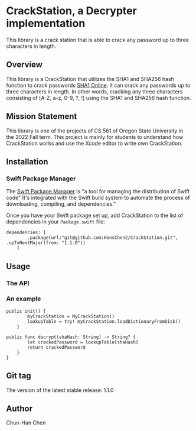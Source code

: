 # CrackStation, a Decrypter implementation

This library is a crack station that is able to crack any password up to three characters in length.

## Overview

This library is a CrackStation that utilizes the SHA1 and SHA256 hash function to crack passwords [SHA1 Online](https://emn178.github.io/online-tools/sha1.html). It can crack any passwords up to three characters in length. In other words, cracking any three characters consisting of [A-Z, a-z, 0-9, ?, !] using the SHA1 and SHA256 hash function. 

## Mission Statement

This library is one of the projects of CS 561 of Oregon State University in the 2022 Fall term. This project is mainly for students to understand how CrackStation works and use the Xcode editor to write own CrackStation.

## Installation

### **Swift Package Manager**

The [Swift Package Manager](https://www.swift.org/package-manager/) is "a tool for managing the distribution of Swift code" It's integrated with the Swift build system to automate the process of downloading, compiling, and dependencies."

Once you have your Swift package set up, add CrackStation to the list of dependencies in your `Package.swift` file:

```
dependencies: [
        .package(url:"git@github.com:HansChen2/CrackStation.git", .upToNextMajor(from: "1.1.0"))
    ]
```

## Usage

### **The API**

### **An example**

```
public init() {
        myCrackStation = MyCrackStation()
        lookupTable = try! myCrackStation.loadDictionaryFromDisk()
    }
```
```
public func decrypt(shaHash: String) -> String? {
        let crackedPassword = lookupTable[shaHash]
        return crackedPassword
    }
}
```

## Git tag

The version of the latest stable release: 1.1.0

## Author

Chun-Han Chen


